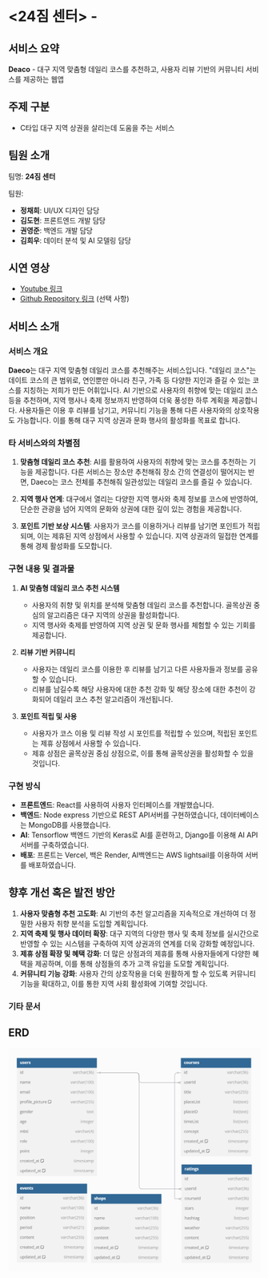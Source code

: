 # <24짐 센터> - <Daeco>

## 서비스 요약

**Deaco** - 대구 지역 맞춤형 데일리 코스를 추천하고, 사용자 리뷰 기반의 커뮤니티 서비스를 제공하는 웹앱

## 주제 구분

- C타입 대구 지역 상권을 살리는데 도움을 주는 서비스

## 팀원 소개

팀명: **24짐 센터**

팀원:

- **정채희**: UI/UX 디자인 담당
- **김도현**: 프론트엔드 개발 담당
- **권영준**: 백엔드 개발 담당
- **김희우**: 데이터 분석 및 AI 모델링 담당

## 시연 영상

- [Youtube 링크](#)
- [Github Repository 링크](#) (선택 사항)

## 서비스 소개

### 서비스 개요

**Daeco**는 대구 지역 맞춤형 데일리 코스를 추천해주는 서비스입니다. "데일리 코스"는 데이트 코스의 큰 범위로, 연인뿐만 아니라 친구, 가족 등 다양한 지인과 즐길 수 있는 코스를 지칭하는 저희가 만든 어휘입니다. AI 기반으로 사용자의 취향에 맞는 데일리 코스 등을 추천하며, 지역 행사나 축제 정보까지 반영하여 더욱 풍성한 하루 계획을 제공합니다. 사용자들은 이용 후 리뷰를 남기고, 커뮤니티 기능을 통해 다른 사용자와의 상호작용도 가능합니다. 이를 통해 대구 지역 상권과 문화 행사의 활성화를 목표로 합니다.

### 타 서비스와의 차별점

1. **맞춤형 데일리 코스 추천**: AI를 활용하여 사용자의 취향에 맞는 코스를 추천하는 기능을 제공합니다. 다른 서비스는 장소만 추천해줘 장소 간의 연결성이 떨어지는 반면, Daeco는 코스 전체를 추천해줘 일관성있는 데일리 코스를 즐길 수 있습니다.

2. **지역 행사 연계**: 대구에서 열리는 다양한 지역 행사와 축제 정보를 코스에 반영하여, 단순한 관광을 넘어 지역의 문화와 상권에 대한 깊이 있는 경험을 제공합니다.

3. **포인트 기반 보상 시스템**: 사용자가 코스를 이용하거나 리뷰를 남기면 포인트가 적립되며, 이는 제휴된 지역 상점에서 사용할 수 있습니다. 지역 상권과의 밀접한 연계를 통해 경제 활성화를 도모합니다.

### 구현 내용 및 결과물

1. **AI 맞춤형 데일리 코스 추천 시스템**

   - 사용자의 취향 및 위치를 분석해 맞춤형 데일리 코스를 추천합니다. 골목상권 중심의 알고리즘은 대구 지역의 상권을 활성화합니다.
   - 지역 행사와 축제를 반영하여 지역 상권 및 문화 행사를 체험할 수 있는 기회를 제공합니다.

2. **리뷰 기반 커뮤니티**

   - 사용자는 데일리 코스를 이용한 후 리뷰를 남기고 다른 사용자들과 정보를 공유할 수 있습니다.
   - 리뷰를 남길수록 해당 사용자에 대한 추천 강화 및 해당 장소에 대한 추천이 강화되어 데일리 코스 추천 알고리즘이 개선됩니다.

3. **포인트 적립 및 사용**
   - 사용자가 코스 이용 및 리뷰 작성 시 포인트를 적립할 수 있으며, 적립된 포인트는 제휴 상점에서 사용할 수 있습니다.
   - 제휴 상점은 골목상권 중심 상점으로, 이를 통해 골목상권을 활성화할 수 있을 것입니다.

### 구현 방식

- **프론트엔드**: React를 사용하여 사용자 인터페이스를 개발했습니다.
- **백엔드**: Node express 기반으로 REST API서버를 구현하였습니다, 데이터베이스는 MongoDB를 사용했습니다.
- **AI**: Tensorflow 백엔드 기반의 Keras로 AI를 훈련하고, Django를 이용해 AI API서버를 구축하였습니다.
- **배포**: 프론트는 Vercel, 백은 Render, AI백엔드는 AWS lightsail를 이용하여 서버를 배포하였습니다.

## 향후 개선 혹은 발전 방안

1. **사용자 맞춤형 추천 고도화**: AI 기반의 추천 알고리즘을 지속적으로 개선하여 더 정밀한 사용자 취향 분석을 도입할 계획입니다.
2. **지역 축제 및 행사 데이터 확장**: 대구 지역의 다양한 행사 및 축제 정보를 실시간으로 반영할 수 있는 시스템을 구축하여 지역 상권과의 연계를 더욱 강화할 예정입니다.
3. **제휴 상점 확장 및 혜택 강화**: 더 많은 상점과의 제휴를 통해 사용자들에게 다양한 혜택을 제공하며, 이를 통해 상점들의 추가 고객 유입을 도모할 계획입니다.
4. **커뮤니티 기능 강화**: 사용자 간의 상호작용을 더욱 원활하게 할 수 있도록 커뮤니티 기능을 확대하고, 이를 통한 지역 사회 활성화에 기여할 것입니다.

### 기타 문서

## ERD
<img src="/img/erd.png">